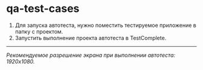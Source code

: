 ﻿# qa-test-cases

1. Для запуска автотеста, нужно поместить тестируемое приложение в папку с проектом.
2. Запустить выполнение проекта автотеста в TestComplete.
------------
*Рекомендуемое разрешение экрана при выполнении автотеста: 1920х1080.*